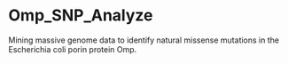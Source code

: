 # Omp_SNP_Analyze
Mining massive genome data to identify natural missense mutations in the Escherichia coli porin protein Omp.
